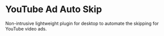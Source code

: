 # YouTube Ad Auto Skip

Non-intrusive lightweight plugin for desktop to automate the skipping for YouTube video ads.
